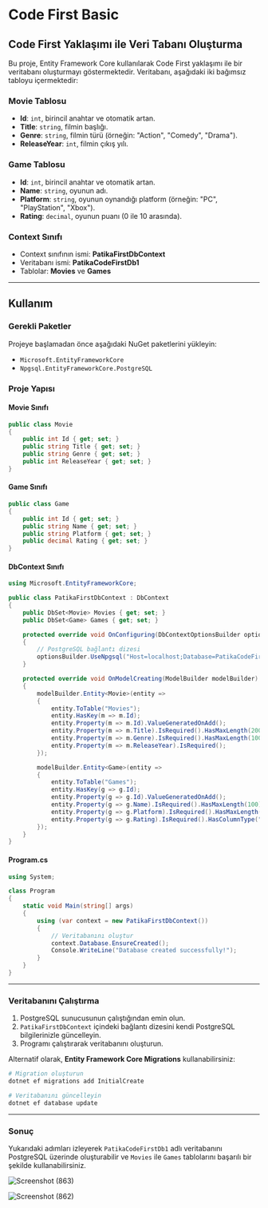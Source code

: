 ﻿# Code First Basic

## Code First Yaklaşımı ile Veri Tabanı Oluşturma
Bu proje, Entity Framework Core kullanılarak Code First yaklaşımı ile bir veritabanı oluşturmayı göstermektedir. Veritabanı, aşağıdaki iki bağımsız tabloyu içermektedir:

### Movie Tablosu
- **Id**: `int`, birincil anahtar ve otomatik artan.
- **Title**: `string`, filmin başlığı.
- **Genre**: `string`, filmin türü (örneğin: "Action", "Comedy", "Drama").
- **ReleaseYear**: `int`, filmin çıkış yılı.

### Game Tablosu
- **Id**: `int`, birincil anahtar ve otomatik artan.
- **Name**: `string`, oyunun adı.
- **Platform**: `string`, oyunun oynandığı platform (örneğin: "PC", "PlayStation", "Xbox").
- **Rating**: `decimal`, oyunun puanı (0 ile 10 arasında).

### Context Sınıfı
- Context sınıfının ismi: **PatikaFirstDbContext**
- Veritabanı ismi: **PatikaCodeFirstDb1**
- Tablolar: **Movies** ve **Games**

---

## Kullanım

### Gerekli Paketler

Projeye başlamadan önce aşağıdaki NuGet paketlerini yükleyin:

- `Microsoft.EntityFrameworkCore`
- `Npgsql.EntityFrameworkCore.PostgreSQL`

### Proje Yapısı

#### Movie Sınıfı
```csharp
public class Movie
{
    public int Id { get; set; }
    public string Title { get; set; }
    public string Genre { get; set; }
    public int ReleaseYear { get; set; }
}
```

#### Game Sınıfı
```csharp
public class Game
{
    public int Id { get; set; }
    public string Name { get; set; }
    public string Platform { get; set; }
    public decimal Rating { get; set; }
}
```

#### DbContext Sınıfı
```csharp
using Microsoft.EntityFrameworkCore;

public class PatikaFirstDbContext : DbContext
{
    public DbSet<Movie> Movies { get; set; }
    public DbSet<Game> Games { get; set; }

    protected override void OnConfiguring(DbContextOptionsBuilder optionsBuilder)
    {
        // PostgreSQL bağlantı dizesi
        optionsBuilder.UseNpgsql("Host=localhost;Database=PatikaCodeFirstDb1;Username=postgres;Password=yourpassword");
    }

    protected override void OnModelCreating(ModelBuilder modelBuilder)
    {
        modelBuilder.Entity<Movie>(entity =>
        {
            entity.ToTable("Movies");
            entity.HasKey(m => m.Id);
            entity.Property(m => m.Id).ValueGeneratedOnAdd();
            entity.Property(m => m.Title).IsRequired().HasMaxLength(200);
            entity.Property(m => m.Genre).IsRequired().HasMaxLength(100);
            entity.Property(m => m.ReleaseYear).IsRequired();
        });

        modelBuilder.Entity<Game>(entity =>
        {
            entity.ToTable("Games");
            entity.HasKey(g => g.Id);
            entity.Property(g => g.Id).ValueGeneratedOnAdd();
            entity.Property(g => g.Name).IsRequired().HasMaxLength(100);
            entity.Property(g => g.Platform).IsRequired().HasMaxLength(50);
            entity.Property(g => g.Rating).IsRequired().HasColumnType("decimal(4, 2)");
        });
    }
}
```

#### Program.cs
```csharp
using System;

class Program
{
    static void Main(string[] args)
    {
        using (var context = new PatikaFirstDbContext())
        {
            // Veritabanını oluştur
            context.Database.EnsureCreated();
            Console.WriteLine("Database created successfully!");
        }
    }
}
```

---

### Veritabanını Çalıştırma

1. PostgreSQL sunucusunun çalıştığından emin olun.
2. `PatikaFirstDbContext` içindeki bağlantı dizesini kendi PostgreSQL bilgilerinizle güncelleyin.
3. Programı çalıştırarak veritabanını oluşturun.

Alternatif olarak, **Entity Framework Core Migrations** kullanabilirsiniz:

```bash
# Migration oluşturun
dotnet ef migrations add InitialCreate

# Veritabanını güncelleyin
dotnet ef database update
```

---


### Sonuç
Yukarıdaki adımları izleyerek `PatikaCodeFirstDb1` adlı veritabanını PostgreSQL üzerinde oluşturabilir ve `Movies` ile `Games` tablolarını başarılı bir şekilde kullanabilirsiniz.

![Screenshot (863)](https://github.com/user-attachments/assets/7b44488e-40a8-45e3-b050-64e6cebfe249)

![Screenshot (862)](https://github.com/user-attachments/assets/65bb5b25-8d57-4255-8ffe-d7b44ceb8f5f)
